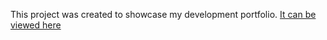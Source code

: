 This project was created to showcase my development portfolio. [It can be viewed here](https://ryandowd.github.io/)
